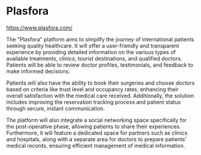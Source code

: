 # Plasfora

https://www.plasfora.com/

The "Plasfora" platform aims to simplify the journey of international patients seeking quality healthcare. It will offer a user-friendly and transparent experience by providing detailed information on the various types of available treatments, clinics, tourist destinations, and qualified doctors. Patients will be able to review doctor profiles, testimonials, and feedback to make informed decisions.

Patients will also have the ability to book their surgeries and choose doctors based on criteria like trust level and occupancy rates, enhancing their overall satisfaction with the medical care received. Additionally, the solution includes improving the reservation tracking process and patient status through secure, instant communication.

The platform will also integrate a social networking space specifically for the post-operative phase, allowing patients to share their experiences. Furthermore, it will feature a dedicated space for partners such as clinics and hospitals, along with a separate area for doctors to prepare patients' medical records, ensuring efficient management of medical information.
